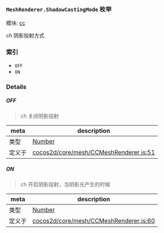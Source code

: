 ### `MeshRenderer.ShadowCastingMode` 枚举



模块: [cc](../modules/cc.md)


ch 阴影投射方式


### 索引
  - `OFF`
  - `ON`

### Details


##### OFF

> ch 关闭阴影投射

| meta | description |
|------|-------------|
| 类型 | <a href="https://developer.mozilla.org/en/JavaScript/Reference/Global_Objects/Number" class="crosslink external" target="_blank">Number</a> |
| 定义于 | [cocos2d/core/mesh/CCMeshRenderer.js:51](https://github.com/cocos-creator/engine/blob/22ca6465effd8063cb95e509843b8bef3d880759/cocos2d/core/mesh/CCMeshRenderer.js#L51) |



##### ON

> ch 开启阴影投射，当阴影光产生的时候

| meta | description |
|------|-------------|
| 类型 | <a href="https://developer.mozilla.org/en/JavaScript/Reference/Global_Objects/Number" class="crosslink external" target="_blank">Number</a> |
| 定义于 | [cocos2d/core/mesh/CCMeshRenderer.js:60](https://github.com/cocos-creator/engine/blob/22ca6465effd8063cb95e509843b8bef3d880759/cocos2d/core/mesh/CCMeshRenderer.js#L60) |


